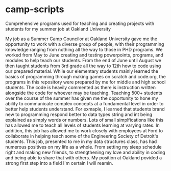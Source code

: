 # camp-scripts
Comprehensive programs used for teaching and creating projects with students for my summer job at Oakland University

My job as a Summer Camp Councilor at Oakland University gave me the opportunity to work with a diverse group of people, with their programming knowledge ranging from nothing all the way to those in PHD programs. We worked from May to June creating and testing powerpoints, programs, and modules to help teach our students. From the end of June until August we then taught students from 3rd grade all the way to 12th how to code using our prepared material. While our elementary students mainly learned the basics of programming through making games on scratch and code.org, the programs in this repository were prepared by me for middle and high school students. The code is heavily commented as there is instruction written alongside the code for whoever may be teaching.
Teaching 500+ students over the course of the summer has given me the opportunity to hone my ability to communicate complex concepts at a fundamental level in order to better help students understand. For exmaple, I learned that students brand new to programming respond better to data types string and int being explained as simply words or numbers. Lots of small simplfications like this has allowed me to teach all levels of students learning at varying rates. 
In addition, this job has allowed me to work closely with employees at Ford to collaborate in helping teach some of the Engineering Society of Detroit's students. 
This job, presented to me in my data structures class, has had numerous positives on my life as a whole. From setting my sleep schedule right and making new friends, to strengthening my love and ability in coding and being able to share that with others. My position at Oakland povided a strong first step into a field I'm certain I will reamin. 
